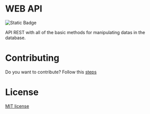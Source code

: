 # WEB API

![Static Badge](https://img.shields.io/badge/License-MIT-green)

API REST with all of the basic methods for manipulating datas in the database.

# Contributing
Do you want to contribute? Follow this [steps](https://github.com/Lucasasdev/web-api/blob/master/CONTRIBUTING.md)

# License
[MIT license](https://github.com/Lucasasdev/web-api/blob/master/LICENSE)

